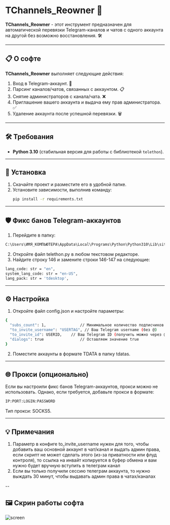 # TChannels_Reowner 🚀

**TChannels_Reowner** - этот инструмент предназначен для автоматической перевязки Telegram-каналов и чатов с одного аккаунта на другой без возможно восстановления. 🛠

---

## 📋 О софте

**TChannels_Reowner** выполняет следующие действия:
1. Вход в Telegram-аккаунт. 🔑
2. Парсинг каналов/чатов, связанных с аккаунтом. 📋
3. Снятие администраторов с канала/чата. ❌
4. Приглашение вашего аккаунта и выдача ему прав администратора. ✅
5. Удаление аккаунта после успешной перевязки. 🗑

---

## 🛠 Требования

- **Python 3.10** (стабильная версия для работы с библиотекой `telethon`).

---

## 🚀 Установка

1. Скачайте проект и разместите его в удобной папке.
2. Установите зависимости, выполнив команду:
   ```bash
   pip install -r requirements.txt

---

## 🛡 Фикс банов Telegram-аккаунтов

1. Перейдите в папку:
```bash
C:\Users\ИМЯ_КОМПЬЮТЕРА\AppData\Local\Programs\Python\Python310\Lib\site-packages\opentele\tl\
```
2. Откройте файл telethon.py в любом текстовом редакторе.
3. Найдите строку 146 и замените строки 146-147 на следующие:
```bash
lang_code: str = "en",
system_lang_code: str = "en-US",
lang_pack: str = 'tdesktop',
```

---

## ⚙️ Настройка

1. Откройте файл config.json и настройте параметры:
```bash
{
  "subs_count": 1,               // Минимальное количество подписчиков для перевязки канала
  "to_invite_username": "USERTAG", // Ваш Telegram username (без @)
  "to_invite_id": USERID,    // Ваш Telegram ID (получить можно через @getmyid_bot)
  "dialogs": true                // Оставляем значение true
}
```
2. Поместите аккаунты в формате TDATA в папку tdatas.

---

## 🌐 Прокси (опционально)

Если вы настроили фикс банов Telegram-аккаунтов, прокси можно не использовать.
Однако, если требуется, добавьте прокси в формате:
```bash
IP:PORT:LOGIN:PASSWORD  
```
Тип прокси: SOCKS5.

---

## 💡 Примечания

1. Параметр в конфиге to_invite_username нужен для того, чтобы добавить ваш основной аккаунт в чат/канал и выдать админ права, если скрипт не может сделать этого (из-за приватности или флуд контроля), то ссылка на инвайт копируется в буфер обмена и вам нужно будет вручную вступить в телеграм канал
2. Если вы только получили сессию телеграм аккаунта, то нужно выждать 30 минут, чтобы выдавать админ права в чатах/каналах

--

## 🖼 Скрин работы софта


![screen](https://github.com/user-attachments/assets/2b0e9c56-be60-446d-8c56-20b3db85bd63)

